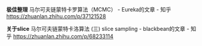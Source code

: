 **极佳整理** 
马尔可夫链蒙特卡罗算法（MCMC） - Eureka的文章 - 知乎
https://zhuanlan.zhihu.com/p/37121528

**关于slice** 
马尔可夫链蒙特卡洛算法 (三) slice sampling - blackbean的文章 - 知乎
https://zhuanlan.zhihu.com/p/68233114

